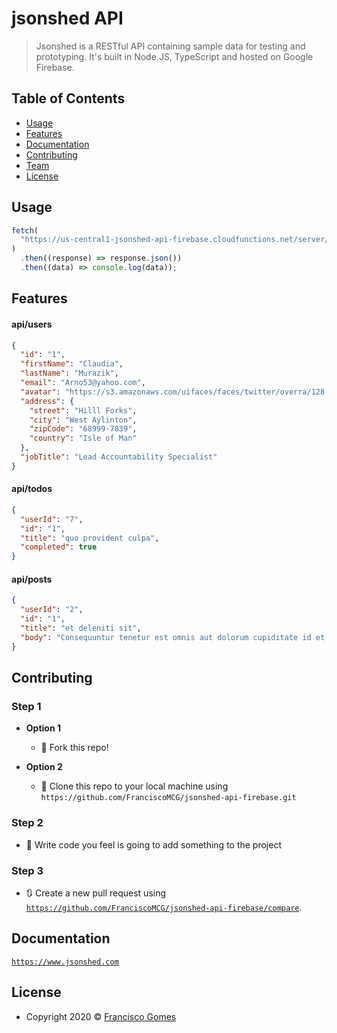 # jsonshed API

> Jsonshed is a RESTful API containing sample data for testing and prototyping. It&#39;s built in Node.JS, TypeScript and hosted on Google Firebase.

## Table of Contents

- [Usage](#Usage)
- [Features](#features)
- [Documentation](#documentation)
- [Contributing](#contributing)
- [Team](#team)
- [License](#license)

## Usage

```javascript
fetch(
  "https://us-central1-jsonshed-api-firebase.cloudfunctions.net/server/users/1"
)
  .then((response) => response.json())
  .then((data) => console.log(data));
```

## Features

#### api/users

```json
{
  "id": "1",
  "firstName": "Claudia",
  "lastName": "Murazik",
  "email": "Arno53@yahoo.com",
  "avatar": "https://s3.amazonaws.com/uifaces/faces/twitter/overra/128.jpg",
  "address": {
    "street": "Hilll Forks",
    "city": "West Aylinton",
    "zipCode": "68999-7839",
    "country": "Isle of Man"
  },
  "jobTitle": "Lead Accountability Specialist"
}
```

#### api/todos

```json
{
  "userId": "7",
  "id": "1",
  "title": "quo provident culpa",
  "completed": true
}
```

#### api/posts

```json
{
  "userId": "2",
  "id": "1",
  "title": "et deleniti sit",
  "body": "Consequuntur tenetur est omnis aut dolorum cupiditate id et. Et dolores eveniet ratione commodi blanditiis ut qui. Sunt dolores qui rerum sit."
}
```

## Contributing

### Step 1

- **Option 1**

  - 🍴 Fork this repo!

- **Option 2**
  - 👊 Clone this repo to your local machine using `https://github.com/FranciscoMCG/jsonshed-api-firebase.git`

### Step 2

- 🔨 Write code you feel is going to add something to the project

### Step 3

- 🔃 Create a new pull request using <a href="https://github.com/FranciscoMCG/jsonshed-api-firebase/compare" target="_blank">`https://github.com/FranciscoMCG/jsonshed-api-firebase/compare`</a>.

## Documentation

<a href="https://www.jsonshed.com" target="_blank">`https://www.jsonshed.com`</a>

## License

- Copyright 2020 © <a href="https://github.com/FranciscoMCG" target="_blank">Francisco Gomes</a>
